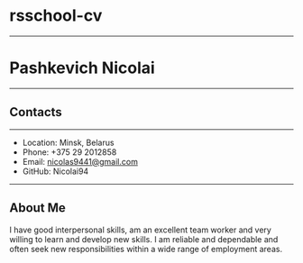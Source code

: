 # rsschool-cv

---

# Pashkevich Nicolai

---

## Contacts

---

- Location: Minsk, Belarus
- Phone: +375 29 2012858
- Email: nicolas9441@gmail.com
- GitHub: Nicolai94

---

## **About Me**

I have good interpersonal skills, am an excellent team worker and very willing to learn and develop new skills.
I am reliable and dependable and often seek new responsibilities within a wide range of employment areas.
